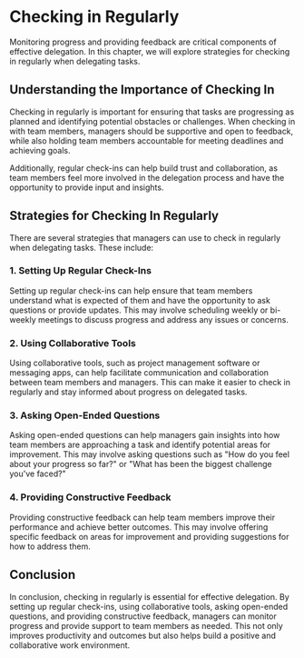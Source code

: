 # Checking in Regularly

Monitoring progress and providing feedback are critical components of effective delegation. In this chapter, we will explore strategies for checking in regularly when delegating tasks.

Understanding the Importance of Checking In
-------------------------------------------

Checking in regularly is important for ensuring that tasks are progressing as planned and identifying potential obstacles or challenges. When checking in with team members, managers should be supportive and open to feedback, while also holding team members accountable for meeting deadlines and achieving goals.

Additionally, regular check-ins can help build trust and collaboration, as team members feel more involved in the delegation process and have the opportunity to provide input and insights.

Strategies for Checking In Regularly
------------------------------------

There are several strategies that managers can use to check in regularly when delegating tasks. These include:

### 1. Setting Up Regular Check-Ins

Setting up regular check-ins can help ensure that team members understand what is expected of them and have the opportunity to ask questions or provide updates. This may involve scheduling weekly or bi-weekly meetings to discuss progress and address any issues or concerns.

### 2. Using Collaborative Tools

Using collaborative tools, such as project management software or messaging apps, can help facilitate communication and collaboration between team members and managers. This can make it easier to check in regularly and stay informed about progress on delegated tasks.

### 3. Asking Open-Ended Questions

Asking open-ended questions can help managers gain insights into how team members are approaching a task and identify potential areas for improvement. This may involve asking questions such as "How do you feel about your progress so far?" or "What has been the biggest challenge you've faced?"

### 4. Providing Constructive Feedback

Providing constructive feedback can help team members improve their performance and achieve better outcomes. This may involve offering specific feedback on areas for improvement and providing suggestions for how to address them.

Conclusion
----------

In conclusion, checking in regularly is essential for effective delegation. By setting up regular check-ins, using collaborative tools, asking open-ended questions, and providing constructive feedback, managers can monitor progress and provide support to team members as needed. This not only improves productivity and outcomes but also helps build a positive and collaborative work environment.
